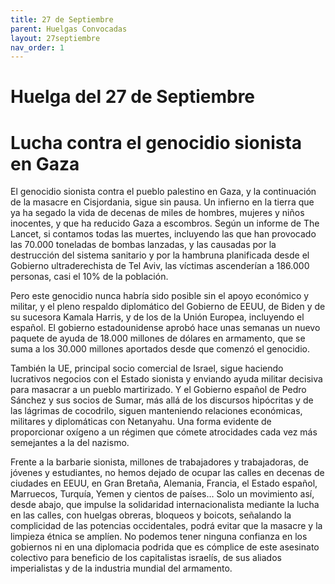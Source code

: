 ```yaml
---
title: 27 de Septiembre
parent: Huelgas Convocadas
layout: 27septiembre
nav_order: 1
---
```


# Huelga del 27 de Septiembre

# Lucha contra el genocidio sionista en Gaza

El genocidio sionista contra el pueblo palestino en Gaza, y la continuación de la masacre en Cisjordania, sigue sin pausa. Un infierno en la tierra que ya ha segado la vida de decenas de miles de hombres, mujeres y niños inocentes, y que ha reducido Gaza a escombros. Según un informe de The Lancet, si contamos todas las muertes, incluyendo las que han provocado las 70.000 toneladas de bombas lanzadas, y las causadas por la destrucción del sistema sanitario y por la hambruna planificada desde el Gobierno ultraderechista de Tel Aviv, las víctimas ascenderían a 186.000 personas, casi el 10% de la población.

Pero este genocidio nunca habría sido posible sin el apoyo económico y militar, y el pleno respaldo diplomático del Gobierno de EEUU, de Biden y de su sucesora Kamala Harris, y de los de la Unión Europea, incluyendo el español. El gobierno estadounidense aprobó hace unas semanas un nuevo paquete de ayuda de 18.000 millones de dólares en armamento, que se suma a los 30.000 millones aportados desde que comenzó el genocidio.

También la UE, principal socio comercial de Israel, sigue haciendo lucrativos negocios con el Estado sionista y enviando ayuda militar decisiva para masacrar a un pueblo martirizado. Y el Gobierno español de Pedro Sánchez y sus socios de Sumar, más allá de los discursos hipócritas y de las lágrimas de cocodrilo, siguen manteniendo relaciones económicas, militares y diplomáticas con Netanyahu. Una forma evidente de proporcionar oxígeno a un régimen que cómete atrocidades cada vez más semejantes a la del nazismo.

Frente a la barbarie sionista, millones de trabajadores y trabajadoras, de jóvenes y estudiantes, no hemos dejado de ocupar las calles en decenas de ciudades en EEUU, en  Gran Bretaña, Alemania, Francia, el Estado español, Marruecos, Turquía, Yemen y cientos de países... Solo un movimiento así, desde abajo, que impulse la solidaridad internacionalista mediante la lucha en las calles, con huelgas obreras, bloqueos y boicots, señalando la complicidad de las potencias occidentales, podrá evitar que la masacre y la limpieza étnica se amplíen. No podemos tener ninguna confianza en los gobiernos ni en una diplomacia podrida que es cómplice de este asesinato colectivo para beneficio de los capitalistas israelís, de sus aliados imperialistas y de la industria mundial del armamento.
